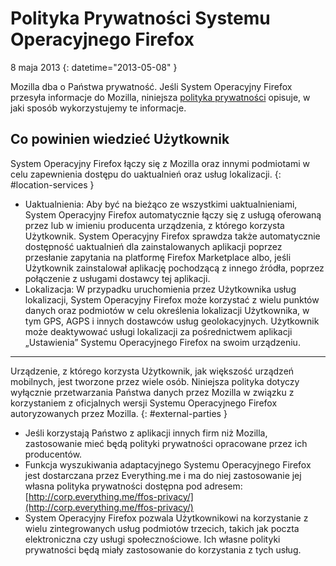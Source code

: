 # Polityka Prywatności Systemu Operacyjnego Firefox

8 maja 2013
{: datetime="2013-05-08" }

Mozilla dba o Państwa prywatność. Jeśli System Operacyjny Firefox przesyła informacje do Mozilla, niniejsza [polityka prywatności](http://www.mozilla.org/pl/privacy/) opisuje, w jaki sposób wykorzystujemy te informacje.

## Co powinien wiedzieć Użytkownik

System Operacyjny Firefox łączy się z Mozilla oraz innymi podmiotami w celu zapewnienia dostępu do uaktualnień oraz usług lokalizacji.
{: #location-services }

* Uaktualnienia: Aby być na bieżąco ze wszystkimi uaktualnieniami, System Operacyjny Firefox automatycznie łączy się z usługą oferowaną przez lub w imieniu producenta urządzenia, z którego korzysta Użytkownik. System Operacyjny Firefox sprawdza także automatycznie dostępność uaktualnień dla zainstalowanych aplikacji poprzez przesłanie zapytania na platformę Firefox Marketplace albo, jeśli Użytkownik zainstalował aplikację pochodzącą z innego źródła, poprzez połączenie z usługami dostawcy tej aplikacji.
* Lokalizacja: W przypadku uruchomienia przez Użytkownika usług lokalizacji, System Operacyjny Firefox może korzystać z wielu punktów danych oraz podmiotów w celu określenia lokalizacji Użytkownika, w tym GPS, AGPS i innych dostawców usług geolokacyjnych. Użytkownik może deaktywować usługi lokalizacji za pośrednictwem aplikacji „Ustawienia” Systemu Operacyjnego Firefox na swoim urządzeniu.

---------------------------------------

Urządzenie, z którego korzysta Użytkownik, jak większość urządzeń mobilnych, jest tworzone przez wiele osób. Niniejsza polityka dotyczy wyłącznie przetwarzania Państwa danych przez Mozilla w związku z korzystaniem z oficjalnych wersji Systemu Operacyjnego Firefox autoryzowanych przez Mozilla.
{: #external-parties }

* Jeśli korzystają Państwo z aplikacji innych firm niż Mozilla, zastosowanie mieć będą polityki prywatności opracowane przez ich producentów.
* Funkcja wyszukiwania adaptacyjnego Systemu Operacyjnego Firefox jest dostarczana przez Everything.me i ma do niej zastosowanie jej własna polityka prywatności dostępna pod adresem: [http://corp.everything.me/ffos-privacy/](http://corp.everything.me/ffos-privacy/)
* System Operacyjny Firefox pozwala Użytkownikowi na korzystanie z wielu zintegrowanych usług podmiotów trzecich, takich jak poczta elektroniczna czy usługi społecznościowe. Ich własne polityki prywatności będą miały zastosowanie do korzystania z tych usług.
